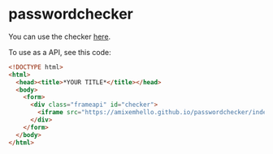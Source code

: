 # passwordchecker
You can use the checker [here]().

To use as a API, see this code:
```html
<!DOCTYPE html>
<html>
  <head><title>*YOUR TITLE*</title></head>
  <body>
    <form>
      <div class="frameapi" id="checker">
        <iframe src="https://amixemhello.github.io/passwordchecker/index.html">
      </div>
    </form>
  </body>
</html>
```
